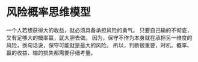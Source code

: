 # 风险概率思维模型

一个人若想获得大的收益，就必须具备承担风险的勇气。
只要自己输的不彻底，又有足够大的概率赢，就大胆去做。
因为，保守不作为本身就在承担另一维度的风险，换句话说，保守可能就是最大的风险。
所以，判断很重要，时机、概率、赢的收益、输的损失都需要仔细考量。

